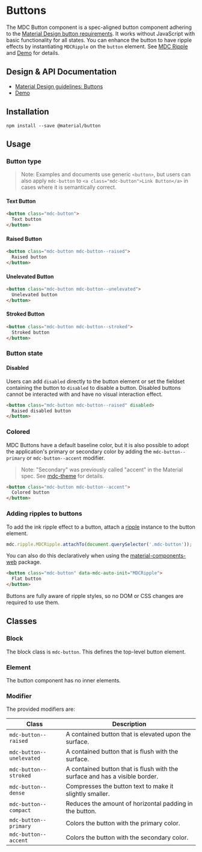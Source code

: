 <!--docs:
title: "Buttons"
layout: detail
section: components
excerpt: "Material Design-styled buttons."
iconId: button
path: /catalog/buttons/
-->

# Buttons

<!--<div class="article__asset">
  <a class="article__asset-link"
     href="https://material-components-web.appspot.com/button.html">
    <img src="{{ site.rootpath }}/images/mdc_web_screenshots/buttons.png" width="363" alt="Buttons screenshot">
  </a>
</div>-->

The MDC Button component is a spec-aligned button component adhering to the
[Material Design button requirements](https://material.io/guidelines/components/buttons.html).
It works without JavaScript with basic functionality for all states.
You can enhance the button to have ripple effects by instantiating `MDCRipple` on
the `button` element. See [MDC Ripple](https://github.com/material-components/material-components-web/tree/master/packages/mdc-ripple) and [Demo](https://material-components-web.appspot.com/button.html) for details.

## Design & API Documentation

<ul class="icon-list">
  <li class="icon-list-item icon-list-item--spec">
    <a href="https://material.io/guidelines/components/buttons.html">Material Design guidelines: Buttons</a>
  </li>
  <li class="icon-list-item icon-list-item--link">
    <a href="https://material-components-web.appspot.com/button.html">Demo</a>
  </li>
</ul>

## Installation

```
npm install --save @material/button
```

## Usage

### Button type

> Note: Examples and documents use generic `<button>`, but users can also apply
`mdc-button` to `<a class="mdc-button">Link Button</a>` in cases where it is
semantically correct.

#### Text Button

```html
<button class="mdc-button">
  Text button
</button>
```

#### Raised Button

```html
<button class="mdc-button mdc-button--raised">
  Raised button
</button>
```

#### Unelevated Button

```html
<button class="mdc-button mdc-button--unelevated">
  Unelevated button
</button>
```

#### Stroked Button

```html
<button class="mdc-button mdc-button--stroked">
  Stroked button
</button>
```

### Button state

#### Disabled

Users can add `disabled` directly to the button element or set the fieldset containing
the button to `disabled` to disable a button. Disabled buttons cannot be interacted
with and have no visual interaction effect.

```html
<button class="mdc-button mdc-button--raised" disabled>
  Raised disabled button
</button>
```

### Colored

MDC Buttons have a default baseline color, but it is also possible to adopt the
application's primary or secondary color by adding the `mdc-button--primary` or
`mdc-button--accent` modifier.

> Note: "Secondary" was previously called "accent" in the Material spec. See
[mdc-theme](https://github.com/material-components/material-components-web/tree/master/packages/mdc-theme)
for details.

```html
<button class="mdc-button mdc-button--accent">
  Colored button
</button>
```

### Adding ripples to buttons

To add the ink ripple effect to a button, attach a [ripple](../mdc-ripple) instance to the
button element.

```js
mdc.ripple.MDCRipple.attachTo(document.querySelector('.mdc-button'));
```

You can also do this declaratively when using the [material-components-web](../material-components-web) package.

```html
<button class="mdc-button" data-mdc-auto-init="MDCRipple">
  Flat button
</button>
```

Buttons are fully aware of ripple styles, so no DOM or CSS changes are required to use them.

## Classes

### Block

The block class is `mdc-button`. This defines the top-level button element.

### Element

The button component has no inner elements.

### Modifier

The provided modifiers are:

| Class                 | Description                                             |
| --------------------- | ------------------------------------------------------- |
| `mdc-button--raised`  | A contained button that is elevated upon the surface.   |
| `mdc-button--unelevated`  | A contained button that is flush with the surface.  |
| `mdc-button--stroked`  | A contained button that is flush with the surface and has a visible border. |
| `mdc-button--dense`   | Compresses the button text to make it slightly smaller. |
| `mdc-button--compact` | Reduces the amount of horizontal padding in the button. |
| `mdc-button--primary` | Colors the button with the primary color.               |
| `mdc-button--accent`  | Colors the button with the secondary color.             |
